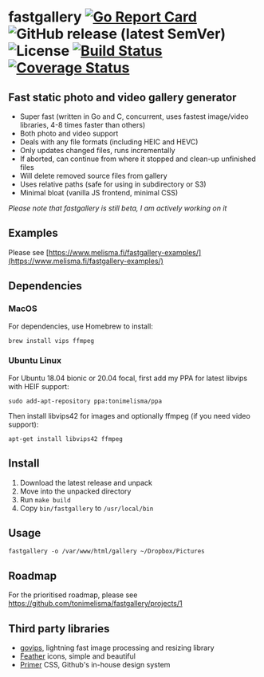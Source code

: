 # fastgallery [![Go Report Card](http://goreportcard.com/badge/tonimelisma/fastgallery)](http://goreportcard.com/report/tonimelisma/fastgallery) ![GitHub release (latest SemVer)](https://img.shields.io/github/v/release/tonimelisma/fastgallery) ![License](https://img.shields.io/badge/license-MIT-blue.svg) [![Build Status](https://github.com/tonimelisma/fastgallery/workflows/build/badge.svg)](https://github.com/tonimelisma/fastgallery/actions) [![Coverage Status](https://img.shields.io/coveralls/github/tonimelisma/fastgallery)](https://coveralls.io/github/tonimelisma/fastgallery?branch=master)

## Fast static photo and video gallery generator
- Super fast (written in Go and C, concurrent, uses fastest image/video libraries, 4-8 times faster than others)
- Both photo and video support
- Deals with any file formats (including HEIC and HEVC)
- Only updates changed files, runs incrementally
- If aborted, can continue from where it stopped and clean-up unfinished files
- Will delete removed source files from gallery
- Uses relative paths (safe for using in subdirectory or S3)
- Minimal bloat (vanilla JS frontend, minimal CSS)

*Please note that fastgallery is still beta, I am actively working on it*

## Examples
Please see [https://www.melisma.fi/fastgallery-examples/](https://www.melisma.fi/fastgallery-examples/)

## Dependencies
### MacOS
For dependencies, use Homebrew to install:

`brew install vips ffmpeg`

### Ubuntu Linux
For Ubuntu 18.04 bionic or 20.04 focal, first add my PPA for latest libvips with HEIF support:

`sudo add-apt-repository ppa:tonimelisma/ppa`

Then install libvips42 for images and optionally ffmpeg (if you need video support):

`apt-get install libvips42 ffmpeg`

## Install
1. Download the latest release and unpack
2. Move into the unpacked directory
3. Run ```make build```
4. Copy ```bin/fastgallery``` to ```/usr/local/bin```

## Usage
`fastgallery -o /var/www/html/gallery ~/Dropbox/Pictures`

## Roadmap
For the prioritised roadmap, please see https://github.com/tonimelisma/fastgallery/projects/1

## Third party libraries
- [govips](https://github.com/davidbyttow/govips), lightning fast image processing and resizing library
- [Feather](https://github.com/feathericons/feather) icons, simple and beautiful
- [Primer](https://github.com/primer/css) CSS, Github's in-house design system
